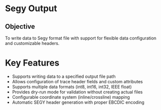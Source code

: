 # Segy Output

## Objective

To write data to Segy format file with support for flexible data configuration and customizable headers.

# Key Features

- Supports writing data to a specified output file path
- Allows configuration of trace header fields and custom attributes
- Supports multiple data formats (int8, int16, int32, IEEE float)
- Provides dry-run mode for validation without creating actual files
- Configurable coordinate system (inline/crossline) mapping
- Automatic SEGY header generation with proper EBCDIC encoding

